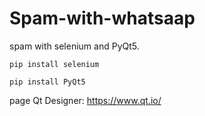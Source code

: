 # Spam-with-whatsaap
spam with selenium and PyQt5.

```
pip install selenium

pip install PyQt5
```

page Qt Designer: https://www.qt.io/
